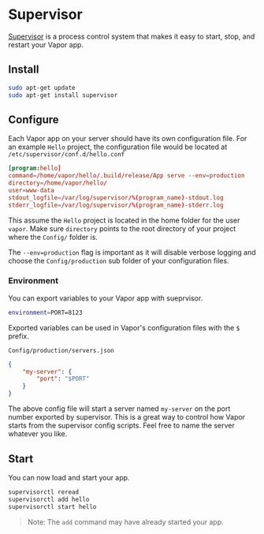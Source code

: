 # Supervisor

[Supervisor](http://supervisord.org) is a process control system that makes it easy to start, stop, and restart your Vapor app.

## Install

```sh
sudo apt-get update
sudo apt-get install supervisor
```

## Configure

Each Vapor app on your server should have its own configuration file. For an example `Hello` project, the configuration file would be located at `/etc/supervisor/conf.d/hello.conf`

```conf
[program:hello]
command=/home/vapor/hello/.build/release/App serve --env=production
directory=/home/vapor/hello/
user=www-data
stdout_logfile=/var/log/supervisor/%(program_name)-stdout.log
stderr_logfile=/var/log/supervisor/%(program_name)-stderr.log
```

This assume the `Hello` project is located in the home folder for the user `vapor`. Make sure `directory` points to the root directory of your project where the `Config/` folder is.

The `--env=production` flag is important as it will disable verbose logging and choose the `Config/production` sub folder of your configuration files.

### Environment

You can export variables to your Vapor app with sueprvisor.

```sh
environment=PORT=8123
```

Exported variables can be used in Vapor's configuration files with the `$` prefix.

`Config/production/servers.json `
```json
{
	"my-server": {
		"port": "$PORT"
	}
}
```

The above config file will start a server named `my-server` on the port number exported by supervisor. This is a great way to control how Vapor starts from the supervisor config scripts. Feel free to name the server whatever you like.

## Start

You can now load and start your app.

```sh
supervisorctl reread
supervisorctl add hello
supervisorctl start hello
```

> Note: The `add` command may have already started your app.
